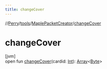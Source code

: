 ```yaml
---
title: changeCover
---
```

//[Perry](../../../index.html)/[tools](../index.html)/[MaplePacketCreator](index.html)/[changeCover](change-cover.html)



# changeCover



[jvm]\
open fun [changeCover](change-cover.html)(cardid: [Int](https://kotlinlang.org/api/latest/jvm/stdlib/kotlin/-int/index.html)): [Array](https://kotlinlang.org/api/latest/jvm/stdlib/kotlin/-array/index.html)&lt;[Byte](https://kotlinlang.org/api/latest/jvm/stdlib/kotlin/-byte/index.html)&gt;




